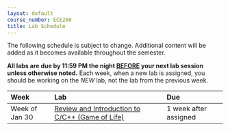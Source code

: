 ```yaml
---
layout: default
course_number: ECE260
title: Lab Schedule
---
```


The following schedule is subject to change.
Additional content will be added as it becomes available throughout the semester.<br>

<b>All labs are due by 11:59 PM the night <u>BEFORE</u> your next lab session unless otherwise noted.</b>
Each week, when a new lab is assigned, you should be working on the *NEW* lab, not the lab from the previous week.


**Week**       | **Lab**                                                                |  **Due**
:--------------|:-----------------------------------------------------------------------|:--------------------------
Week of Jan 30 |  [Review and Introduction to C/C++ (Game of Life)](labs/lab01.html)    |  1 week after assigned

<!-- 
Week of Feb 6  |  [Computer Architecture](labs/lab02.html)                              |  1 week after assigned
Week of Feb 13 |  [Intro to MIPS Assembly](labs/lab03.html)                             |  1 week after assigned
Week of Feb 20 |  [Branching and Conditional Assembly](labs/lab04.html)                 |  1 week after assigned
Week of Feb 27 |  [MIPS Procedures](labs/lab05.html)                                    |  1 week after assigned
Week of Mar 6  |  [More MIPS Procedures](labs/lab06.html)                               |  2 weeks after assigned
Week of Mar 13 |  (continue work on Lab06)                                              |
Week of Mar 20 |  **????**                                                            |
Week of Mar 27 |  [Introduction to Floating-Point Operations](labs/lab07.html)          |  1 week after assigned
Week of Apr 3  |  [More Fun with Floats](labs/lab08.html)                               |  2 week after assigned
Week of Apr 10 |  **????**                                                            |  
Week of Apr 17 |  [Introduction to ARM Assembly](labs/lab09.html)                       |  1 week after assigned
Week of Apr 24 |  [Loop and Function Optimization](labs/lab10.html)                     |  1 week after assigned
Week of May 1  |  **NO LAB - Last week of classes**                                     |
 -->
